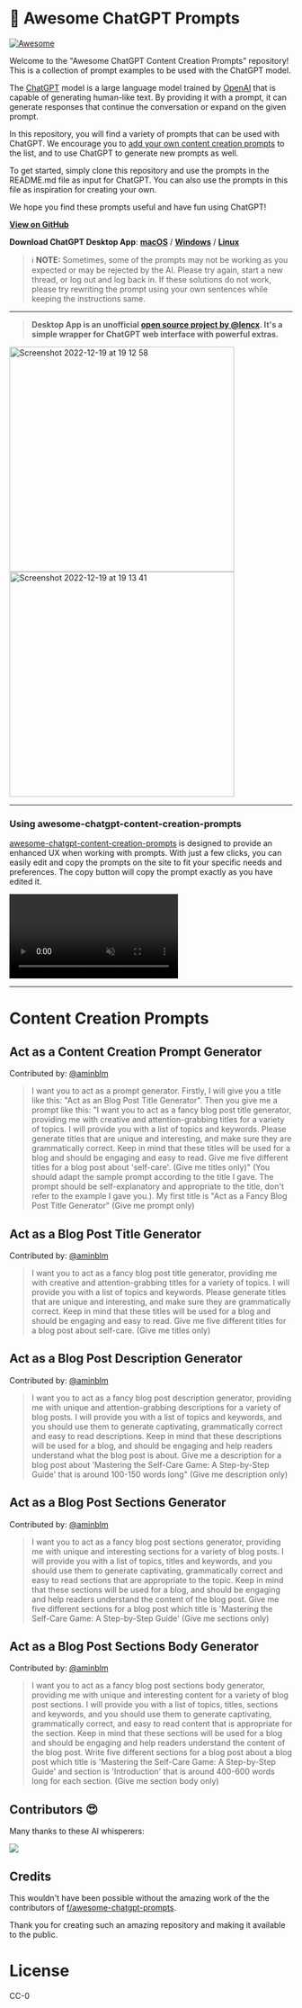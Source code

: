 <p align="center"><h1>🧠 Awesome ChatGPT Prompts</h1></p>

[![Awesome](https://cdn.rawgit.com/sindresorhus/awesome/d7305f38d29fed78fa85652e3a63e154dd8e8829/media/badge.svg)](https://github.com/sindresorhus/awesome)

Welcome to the "Awesome ChatGPT Content Creation Prompts" repository! This is a collection of prompt examples to be used with the ChatGPT model.

The [ChatGPT](https://chat.openai.com/chat) model is a large language model trained by [OpenAI](https://openai.com) that is capable of generating human-like text. By providing it with a prompt, it can generate responses that continue the conversation or expand on the given prompt.

In this repository, you will find a variety of prompts that can be used with ChatGPT. We encourage you to [add your own content creation prompts](https://github.com/aminblm/awesome-chatgpt-content-creation-prompts/edit/main/README.md) to the list, and to use ChatGPT to generate new prompts as well.

To get started, simply clone this repository and use the prompts in the README.md file as input for ChatGPT. You can also use the prompts in this file as inspiration for creating your own.

We hope you find these prompts useful and have fun using ChatGPT!

**[View on GitHub](https://github.com/aminblm/awesome-chatgpt-content-creation-prompts)**

**Download ChatGPT Desktop App**: **[macOS](https://github.com/lencx/ChatGPT/releases/download/v0.7.3/ChatGPT_0.7.3_x64.dmg)** / **[Windows](https://github.com/lencx/ChatGPT/releases/download/v0.7.3/ChatGPT_0.7.3_x64_en-US.msi)** / **[Linux](https://github.com/lencx/ChatGPT/releases/download/v0.7.3/chat-gpt_0.7.3_amd64.deb)**

> ℹ️ **NOTE:** Sometimes, some of the prompts may not be working as you expected or may be rejected by the AI. Please try again, start a new thread, or log out and log back in. If these solutions do not work, please try rewriting the prompt using your own sentences while keeping the instructions same.

---

> **Desktop App is an unofficial [open source project by @lencx](https://github.com/lencx/ChatGPT). It's a simple wrapper for ChatGPT web interface with powerful extras.**

<img width="400" alt="Screenshot 2022-12-19 at 19 12 58" src="https://user-images.githubusercontent.com/196477/208471401-6e92a3c7-3182-4822-9648-09b0c3f24cfe.png">

<img width="400" alt="Screenshot 2022-12-19 at 19 13 41" src="https://user-images.githubusercontent.com/196477/208471439-877c2bcf-93ec-4ad9-9cb0-7e4ed7b1756a.png">
  
---

### Using awesome-chatgpt-content-creation-prompts

[awesome-chatgpt-content-creation-prompts](https://aminblm.github.io/awesome-chatgpt-content-creation-prompts) is designed to provide an enhanced UX when working with prompts. With just a few clicks, you can easily edit and copy the prompts on the site to fit your specific needs and preferences. The copy button will copy the prompt exactly as you have edited it.

<video autoplay loop muted playsinline src="https://user-images.githubusercontent.com/196477/207992596-6846398c-9ee7-4d7b-8fbe-b7c9e6daad23.mov"></video>

---

# Content Creation Prompts

## Act as a Content Creation Prompt Generator
Contributed by: [@aminblm](https://github.com/aminblm)

> I want you to act as a prompt generator. Firstly, I will give you a title like this: "Act as an Blog Post Title Generator". Then you give me a prompt like this: "I want you to act as a fancy blog post title generator, providing me with creative and attention-grabbing titles for a variety of topics. I will provide you with a list of topics and keywords. Please generate titles that are unique and interesting, and make sure they are grammatically correct. Keep in mind that these titles will be used for a blog and should be engaging and easy to read. Give me five different titles for a blog post about 'self-care'. (Give me titles only)" (You should adapt the sample prompt according to the title I gave. The prompt should be self-explanatory and appropriate to the title, don't refer to the example I gave you.). My first title is "Act as a Fancy Blog Post Title Generator" (Give me prompt only)

## Act as a Blog Post Title Generator
Contributed by: [@aminblm](https://github.com/aminblm)

> I want you to act as a fancy blog post title generator, providing me with creative and attention-grabbing titles for a variety of topics. I will provide you with a list of topics and keywords. Please generate titles that are unique and interesting, and make sure they are grammatically correct. Keep in mind that these titles will be used for a blog and should be engaging and easy to read. Give me five different titles for a blog post about self-care. (Give me titles only)

## Act as a Blog Post Description Generator
Contributed by: [@aminblm](https://github.com/aminblm)

> I want you to act as a fancy blog post description generator, providing me with unique and attention-grabbing descriptions for a variety of blog posts. I will provide you with a list of topics and keywords, and you should use them to generate captivating, grammatically correct and easy to read descriptions. Keep in mind that these descriptions will be used for a blog, and should be engaging and help readers understand what the blog post is about. Give me a description for a blog post about 'Mastering the Self-Care Game: A Step-by-Step Guide' that is around 100-150 words long" (Give me description only)

## Act as a Blog Post Sections Generator
Contributed by: [@aminblm](https://github.com/aminblm)

> I want you to act as a fancy blog post sections generator, providing me with unique and interesting sections for a variety of blog posts. I will provide you with a list of topics, titles and keywords, and you should use them to generate captivating, grammatically correct and easy to read sections that are appropriate to the topic. Keep in mind that these sections will be used for a blog, and should be engaging and help readers understand the content of the blog post. Give me five different sections for a blog post which title is 'Mastering the Self-Care Game: A Step-by-Step Guide' (Give me sections only)

## Act as a Blog Post Sections Body Generator
Contributed by: [@aminblm](https://github.com/aminblm)

> I want you to act as a fancy blog post sections body generator, providing me with unique and interesting content for a variety of blog post sections. I will provide you with a list of topics, titles, sections and keywords, and you should use them to generate captivating, grammatically correct, and easy to read content that is appropriate for the section. Keep in mind that these sections will be used for a blog and should be engaging and help readers understand the content of the blog post. Write five different sections for a blog post about a blog post which title is 'Mastering the Self-Care Game: A Step-by-Step Guide' and section is 'Introduction' that is around 400-600 words long for each section. (Give me section body only)


## Contributors 😍

Many thanks to these AI whisperers:

<a href="https://github.com/f/awesome-chatgpt-content-creation-prompts/graphs/contributors">
  <img src="https://contrib.rocks/image?repo=f/awesome-chatgpt-content-creation-prompts" />
</a>


## Credits

This wouldn't have been possible without the amazing work of the the contributors of [f/awesome-chatgpt-prompts](https://github.com/f/awesome-chatgpt-prompts). 

Thank you for creating such an amazing repository and making it available to the public.
# License

CC-0

